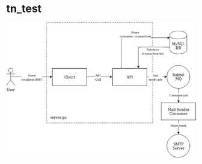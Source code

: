 # tn_test
![alt text](https://raw.githubusercontent.com/chapterzero/tn_test/master/doc/architecture.jpg)
